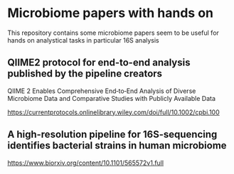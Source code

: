# Microbiome papers with hands on 
This repository contains some microbiome papers seem to be useful for hands on analystical tasks in particular 16S analysis


## QIIME2 protocol for end-to-end analysis published by the pipeline creators
QIIME 2 Enables Comprehensive End‐to‐End Analysis of Diverse Microbiome Data and Comparative Studies with Publicly Available Data

https://currentprotocols.onlinelibrary.wiley.com/doi/full/10.1002/cpbi.100

## A high-resolution pipeline for 16S-sequencing identifies bacterial strains in human microbiome

https://www.biorxiv.org/content/10.1101/565572v1.full
